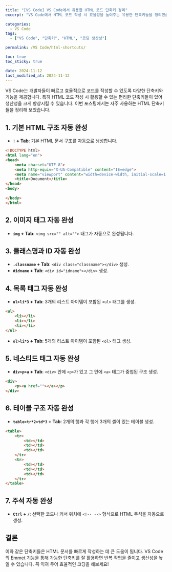 ```yaml
---
title: "[VS Code] VS Code에서 유용한 HTML 코드 단축키 정리"
excerpt: "VS Code에서 HTML 코드 작성 시 효율성을 높여주는 유용한 단축키들을 정리했습니다. 빠른 코딩을 위한 다양한 단축키를 확인해 보세요."

categories:
  - VS Code
tags:
  - ["VS Code", "단축키", "HTML", "코딩 생산성"]

permalink: /VS Code/html-shortcuts/

toc: true
toc_sticky: true

date: 2024-11-12
last_modified_at: 2024-11-12
---
```


VS Code는 개발자들이 빠르고 효율적으로 코드를 작성할 수 있도록 다양한 단축키와 기능을 제공합니다. 특히 HTML 코드 작성 시 활용할 수 있는 편리한 단축키들이 있어 생산성을 크게 향상시킬 수 있습니다. 이번 포스팅에서는 자주 사용하는 HTML 단축키들을 정리해 보았습니다.

## 1. 기본 HTML 구조 자동 완성
- **`!` + Tab**: 기본 HTML 문서 구조를 자동으로 생성합니다.

```html
<!DOCTYPE html>
<html lang="en">
<head>
    <meta charset="UTF-8">
    <meta http-equiv="X-UA-Compatible" content="IE=edge">
    <meta name="viewport" content="width=device-width, initial-scale=1.0">
    <title>Document</title>
</head>
<body>
    
</body>
</html>
```

## 2. 이미지 태그 자동 완성
- **`img` + Tab**: `<img src="" alt="">` 태그가 자동으로 완성됩니다.

## 3. 클래스명과 ID 자동 완성
- **`.classname` + Tab**: `<div class="classname"></div>` 생성.
- **`#idname` + Tab**: `<div id="idname"></div>` 생성.

## 4. 목록 태그 자동 완성
- **`ul>li*3` + Tab**: 3개의 리스트 아이템이 포함된 `<ul>` 태그를 생성.

```html
<ul>
    <li></li>
    <li></li>
    <li></li>
</ul>
```

- **`ol>li*5` + Tab**: 5개의 리스트 아이템이 포함된 `<ol>` 태그 생성.

## 5. 네스티드 태그 자동 완성
- **`div>p>a` + Tab**: `<div>` 안에 `<p>`가 있고 그 안에 `<a>` 태그가 중첩된 구조 생성.

```html
<div>
    <p><a href=""></a></p>
</div>
```

## 6. 테이블 구조 자동 완성
- **`table>tr*2>td*3` + Tab**: 2개의 행과 각 행에 3개의 셀이 있는 테이블 생성.

```html
<table>
    <tr>
        <td></td>
        <td></td>
        <td></td>
    </tr>
    <tr>
        <td></td>
        <td></td>
        <td></td>
    </tr>
</table>
```

## 7. 주석 자동 완성
- **`Ctrl` + `/`**: 선택한 코드나 커서 위치에 `<!-- -->` 형식으로 HTML 주석을 자동으로 생성.

## 결론
이와 같은 단축키들은 HTML 문서를 빠르게 작성하는 데 큰 도움이 됩니다. VS Code의 Emmet 기능을 통해 가능한 단축키를 잘 활용하면 반복 작업을 줄이고 생산성을 높일 수 있습니다. 꼭 익혀 두어 효율적인 코딩을 해보세요!